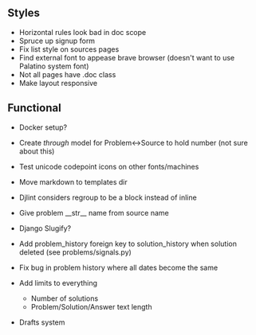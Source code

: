 ## Styles

- Horizontal rules look bad in doc scope
- Spruce up signup form
- Fix list style on sources pages
- Find external font to appease brave browser (doesn't want to use Palatino system font)
- Not all pages have .doc class
- Make layout responsive

## Functional

- Docker setup?

- Create _through_ model for Problem<->Source to hold number (not sure about this)

- Test unicode codepoint icons on other fonts/machines

- Move markdown to templates dir

- Djlint considers regroup to be a block instead of inline

- Give problem \_\_str\_\_ name from source name

- Django Slugify?

- Add problem_history foreign key to solution_history when solution deleted (see problems/signals.py)

- Fix bug in problem history where all dates become the same

- Add limits to everything

  - Number of solutions
  - Problem/Solution/Answer text length

- Drafts system
